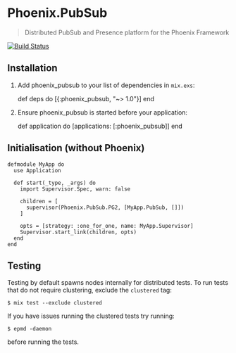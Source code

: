 # Phoenix.PubSub
> Distributed PubSub and Presence platform for the Phoenix Framework

[![Build Status](https://api.travis-ci.org/phoenixframework/phoenix_pubsub.svg)](https://travis-ci.org/phoenixframework/phoenix_pubsub)

## Installation


  1. Add phoenix_pubsub to your list of dependencies in `mix.exs`:

        def deps do
          [{:phoenix_pubsub, "~> 1.0"}]
        end

  2. Ensure phoenix_pubsub is started before your application:

        def application do
          [applications: [:phoenix_pubsub]]
        end
        
        
## Initialisation (without Phoenix)


    defmodule MyApp do
      use Application
    
      def start(_type, _args) do
        import Supervisor.Spec, warn: false
    
        children = [
          supervisor(Phoenix.PubSub.PG2, [MyApp.PubSub, []])
        ]
    
        opts = [strategy: :one_for_one, name: MyApp.Supervisor]
        Supervisor.start_link(children, opts)
      end
    end

## Testing

Testing by default spawns nodes internally for distributed tests.
To run tests that do not require clustering, exclude  the `clustered` tag:

    $ mix test --exclude clustered

If you have issues running the clustered tests try running:

    $ epmd -daemon

before running the tests.
